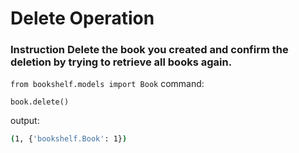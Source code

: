 # Delete Operation

### **Instruction** Delete the book you created and confirm the deletion by trying to retrieve all books again.

`from bookshelf.models import Book`
command:

`book.delete()`

output:

```sh
(1, {'bookshelf.Book': 1})
```

